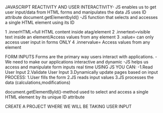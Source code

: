JAVASCRIPT REACTIVITY AND USER INTERACTIVITY- 
JS enables us to get user input/data from HTML forms and manipulates the data 
JS uses ID attribute
document.getElementbyId() -JS function that selects and accesses a single HTML element using its ID 

1 .innerHTML=full HTML content inside atag/element
2 .innertext=visible text inside an element/Access values from any element
3 .value= can only access user input in forms ONLY
4 .innervalue= Access values from any element

FORM INPUTS
    Forms are the primary way users interact with applications.
    -We need to make our applications interactive and dynamic
    -JS helps us access and manipulate form inputs real time
  USING JS YOU CAN:
    -1.Read User Input
    2.Validate User Input
    3.Dynamically update pages based on input
  PROCESS:
  1.User fills the form
  2.JS reads input values
  3.JS processes the data (calculations,modifications)

document.getElementById()-method used to select and access a single HTML element by its unique ID attribute      







CREATE A PROJECT WHERE WE WILL BE TAKING USER INPUT 